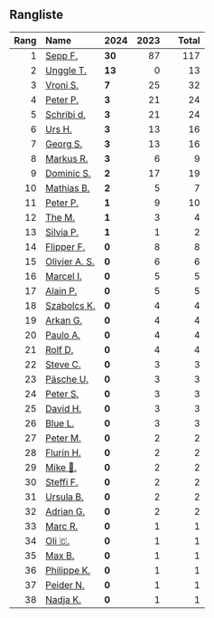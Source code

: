 ## Rangliste

|   Rang | Name                                                       | 2024   |   2023 |    |   Total |
|-------:|:-----------------------------------------------------------|:-------|-------:|:---|--------:|
|      1 | [Sepp F.](https://www.strava.com/athletes/16756310)        | **30** |     87 |    |     117 |
|      2 | [Unggle T.](https://www.strava.com/athletes/22347544)      | **13** |      0 |    |      13 |
|      3 | [Vroni S.](https://www.strava.com/athletes/29514203)       | **7**  |     25 |    |      32 |
|      4 | [Peter P.](https://www.strava.com/athletes/25457664)       | **3**  |     21 |    |      24 |
|      5 | [Schribi d.](https://www.strava.com/athletes/11422737)     | **3**  |     21 |    |      24 |
|      6 | [Urs H.](https://www.strava.com/athletes/372431)           | **3**  |     13 |    |      16 |
|      7 | [Georg S.](https://www.strava.com/athletes/916353)         | **3**  |     13 |    |      16 |
|      8 | [Markus R.](https://www.strava.com/athletes/4722924)       | **3**  |      6 |    |       9 |
|      9 | [Dominic S.](https://www.strava.com/athletes/55489726)     | **2**  |     17 |    |      19 |
|     10 | [Mathias B.](https://www.strava.com/athletes/49060784)     | **2**  |      5 |    |       7 |
|     11 | [Peter P.](https://www.strava.com/athletes/57591751)       | **1**  |      9 |    |      10 |
|     12 | [The M.](https://www.strava.com/athletes/6200327)          | **1**  |      3 |    |       4 |
|     13 | [Silvia P.](https://www.strava.com/athletes/14573315)      | **1**  |      1 |    |       2 |
|     14 | [Flipper F.](https://www.strava.com/athletes/42768485)     | **0**  |      8 |    |       8 |
|     15 | [Olivier A.  S.](https://www.strava.com/athletes/28727279) | **0**  |      6 |    |       6 |
|     16 | [Marcel I.](https://www.strava.com/athletes/7534298)       | **0**  |      5 |    |       5 |
|     17 | [Alain P.](https://www.strava.com/athletes/3430605)        | **0**  |      5 |    |       5 |
|     18 | [Szabolcs K.](https://www.strava.com/athletes/14460104)    | **0**  |      4 |    |       4 |
|     19 | [Arkan G.](https://www.strava.com/athletes/8800165)        | **0**  |      4 |    |       4 |
|     20 | [Paulo A.](https://www.strava.com/athletes/21995947)       | **0**  |      4 |    |       4 |
|     21 | [Rolf D.](https://www.strava.com/athletes/18050383)        | **0**  |      4 |    |       4 |
|     22 | [Steve C.](https://www.strava.com/athletes/15992918)       | **0**  |      3 |    |       3 |
|     23 | [Päsche U.](https://www.strava.com/athletes/28885166)      | **0**  |      3 |    |       3 |
|     24 | [Peter S.](https://www.strava.com/athletes/8718070)        | **0**  |      3 |    |       3 |
|     25 | [David H.](https://www.strava.com/athletes/2116373)        | **0**  |      3 |    |       3 |
|     26 | [Blue L.](https://www.strava.com/athletes/84269972)        | **0**  |      3 |    |       3 |
|     27 | [Peter M.](https://www.strava.com/athletes/14946812)       | **0**  |      2 |    |       2 |
|     28 | [Flurin H.](https://www.strava.com/athletes/60467988)      | **0**  |      2 |    |       2 |
|     29 | [Mike 🎲.](https://www.strava.com/athletes/6991554)         | **0**  |      2 |    |       2 |
|     30 | [Steffi  F.](https://www.strava.com/athletes/96508304)     | **0**  |      2 |    |       2 |
|     31 | [Ursula B.](https://www.strava.com/athletes/7692435)       | **0**  |      2 |    |       2 |
|     32 | [Adrian G.](https://www.strava.com/athletes/18926488)      | **0**  |      2 |    |       2 |
|     33 | [Marc R.](https://www.strava.com/athletes/58984045)        | **0**  |      1 |    |       1 |
|     34 | [Oli 🇨.](https://www.strava.com/athletes/31956795)         | **0**  |      1 |    |       1 |
|     35 | [Max B.](https://www.strava.com/athletes/24834013)         | **0**  |      1 |    |       1 |
|     36 | [Philippe K.](https://www.strava.com/athletes/10843886)    | **0**  |      1 |    |       1 |
|     37 | [Peider N.](https://www.strava.com/athletes/22440929)      | **0**  |      1 |    |       1 |
|     38 | [Nadja K.](https://www.strava.com/athletes/16030256)       | **0**  |      1 |    |       1 |